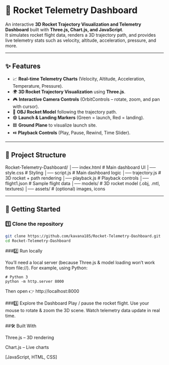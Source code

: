 # 🚀 Rocket Telemetry Dashboard

An interactive **3D Rocket Trajectory Visualization and Telemetry Dashboard** built with **Three.js, Chart.js, and JavaScript**.  
It simulates rocket flight data, renders a 3D trajectory path, and provides live telemetry stats such as velocity, altitude, acceleration, pressure, and more.

---

## ✨ Features
- 📈 **Real-time Telemetry Charts** (Velocity, Altitude, Acceleration, Temperature, Pressure).
- 🌍 **3D Rocket Trajectory Visualization** using **Three.js**.
- 🎮 **Interactive Camera Controls** (OrbitControls – rotate, zoom, and pan with cursor).
- 🚀 **OBJ Rocket Model** following the trajectory path.
- 🟢 **Launch & Landing Markers** (Green = launch, Red = landing).
- 🟦 **Ground Plane** to visualize launch site.
- ⏯️ **Playback Controls** (Play, Pause, Rewind, Time Slider).

---

## 📂 Project Structure
Rocket-Telemetry-Dashboard/
│── index.html # Main dashboard UI
│── style.css # Styling
│── script.js # Main dashboard logic
│── trajectory.js # 3D rocket + path rendering
│── playback.js # Playback controls
│── flight1.json # Sample flight data
│── models/ # 3D rocket model (.obj, .mtl, textures)
│── assets/ # (optional) images, icons


---

## 🚀 Getting Started

### 1️⃣ Clone the repository
```bash
git clone https://github.com/kavana185/Rocket-Telemetry-Dashboard.git
cd Rocket-Telemetry-Dashboard
```
###2️⃣ Run locally

You’ll need a local server (because Three.js & model loading won’t work from file://).
For example, using Python:
```
# Python 3
python -m http.server 8000
```
Then open 👉 http://localhost:8000

###3️⃣ Explore the Dashboard
Play / pause the rocket flight.
Use your mouse to rotate & zoom the 3D scene.
Watch telemetry data update in real time.

##🛠️ Built With

Three.js
 – 3D rendering

Chart.js
 – Live charts

[JavaScript, HTML, CSS]

